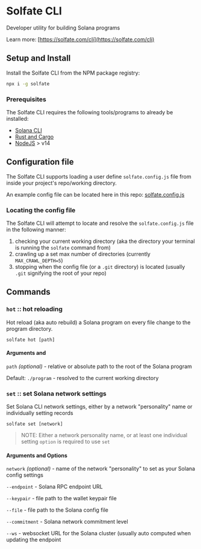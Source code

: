 # Solfate CLI

Developer utility for building Solana programs

Learn more: [https://solfate.com/cli](https://solfate.com/cli)

## Setup and Install

Install the Solfate CLI from the NPM package registry:

```sh
npx i -g solfate
```

### Prerequisites

The Solfate CLI requires the following tools/programs to already be installed:

- [Solana CLI](https://docs.solana.com/cli/install-solana-cli-tools)
- [Rust and Cargo](https://rustup.rs/)
- [NodeJS](https://nodejs.org) > v14

## Configuration file

The Solfate CLI supports loading a user define `solfate.config.js` file from inside your project's repo/working directory.

An example config file can be located here in this repo: [solfate.config.js](./solfate.config.js)

### Locating the config file

The Solfate CLI will attempt to locate and resolve the `solfate.config.js` file in the following manner:

1. checking your current working directory (aka the directory your terminal is running the `solfate` command from)
2. crawling up a set max number of directories (currently `MAX_CRAWL_DEPTH=5`)
3. stopping when the config file (or a `.git` directory) is located (usually `.git` signifying the root of your repo)

## Commands

### `hot` :: hot reloading

Hot reload (aka auto rebuild) a Solana program on every file change to the program directory.

`solfate hot [path]`

#### Arguments and

`path` _(optional)_ - relative or absolute path to the root of the Solana program

Default: `./program` - resolved to the current working directory

### `set` :: set Solana network settings

Set Solana CLI network settings, either by a network "personality" name or individually setting records

`solfate set [network]`

> NOTE: Either a network personality name, or at least one individual setting `option` is required to use `set`

#### Arguments and Options

`network` _(optional)_ - name of the network "personality" to set as your Solana config settings

`--endpoint` - Solana RPC endpoint URL

`--keypair` - file path to the wallet keypair file

`--file` - file path to the Solana config file

`--commitment` - Solana network commitment level

`--ws` - websocket URL for the Solana cluster (usually auto computed when updating the endpoint
